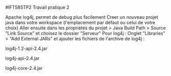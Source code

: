 #IFT585TP2
Travail pratique 2

Apache log4j, permet de debug plus facilement
Creer un nouveau projet java dans votre workspace (l'emplacement par défaut ou celui de votre choix) Aller ensuite dans les propriétés du projet > Java Build Path > Source "Link Source" et choisez le dossier "Serveur" Pour log4j : Onglet "Libraries" > "Add External JARs" et ajouter les fichiers de l'archive de log4j :

log4j-1.2-api-2.4.jar

log4j-api-2.4.jar

log4j-core-2.4.jar
